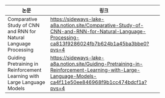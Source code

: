 | 논문                                                         | 링크                                                         |
| ------------------------------------------------------------ | ------------------------------------------------------------ |
| Comparative Study of CNN and RNN for Natural Language Processing | https://sideways-lake-a8a.notion.site/Comparative-Study-of-CNN-and-RNN-for-Natural-Language-Processing-ca813f9286024fb7b624b1a45ba3bbe0?pvs=4 |
| Guiding Pretraining in Reinforcement Learning with Large Language Models | https://sideways-lake-a8a.notion.site/Guiding-Pretraining-in-Reinforcement-Learning-with-Large-Language-Models-ca4f11e50ee846968f9b1cc474bdcf1a?pvs=4 |

